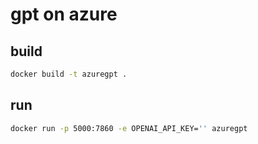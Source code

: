 # gpt on azure

## build

```bash
docker build -t azuregpt .
```

## run

```bash
docker run -p 5000:7860 -e OPENAI_API_KEY='' azuregpt
```
